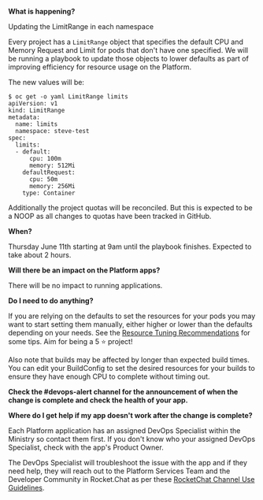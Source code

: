 
**What is happening?**

Updating the LimitRange in each namespace

Every project has a `LimitRange` object that specifies the default CPU and Memory Request and Limit for pods that don't have one specified. We will be running a playbook to update those objects to lower defaults as part of improving efficiency for resource usage on the Platform.

The new values will be:

```
$ oc get -o yaml LimitRange limits
apiVersion: v1
kind: LimitRange
metadata:
  name: limits
  namespace: steve-test
spec:
  limits:
  - default:
      cpu: 100m
      memory: 512Mi
    defaultRequest:
      cpu: 50m
      memory: 256Mi
    type: Container
```

Additionally the project quotas will be reconciled. But this is expected to be a NOOP as all changes to quotas have been tracked in GitHub.

**When?**

Thursday June 11th starting at 9am until the playbook finishes. Expected to take about 2 hours.

**Will there be an impact on the Platform apps?**

There will be no impact to running applications.

**Do I need to do anything?**

If you are relying on the defaults to set the resources for your pods you may want to start setting them manually, either higher or lower than the defaults depending on your needs. See the [Resource Tuning Recommendations](https://developer.gov.bc.ca/Resource-Tuning-Recommendations) for some tips. Aim for being a 5 :star: project!

Also note that builds may be affected by longer than expected build times. You can edit your BuildConfig to set the desired resources for your builds to ensure they have enough CPU to complete without timing out.

**Check the #devops-alert channel for the announcement of when the change is complete and check the health of your app.**

**Where do I get help if my app doesn't work after the change is complete?**

Each Platform application has an assigned DevOps Specialist within the Ministry so contact them first. If you don't know who your assigned DevOps Specialist, check with the app's Product Owner.

The DevOps Specialist will troubleshoot the issue with the app and if they need help, they will reach out to the Platform Services Team and the Developer Community in Rocket.Chat as per these [RocketChat Channel Use Guidelines](
https://developer.gov.bc.ca/Getting-human-support-for-issues-not-covered-by-devops-requests).
